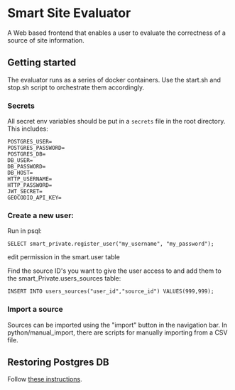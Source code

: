 # Smart Site Evaluator
A Web based frontend that enables a user to evaluate the correctness of a source of site information.

## Getting started
The evaluator runs as a series of docker containers. Use the start.sh and stop.sh script to orchestrate them accordingly.

### Secrets
All secret env variables should be put in a `secrets` file in the root directory. This includes:
```
POSTGRES_USER=
POSTGRES_PASSWORD=
POSTGRES_DB=
DB_USER=
DB_PASSWORD=
DB_HOST=
HTTP_USERNAME=
HTTP_PASSWORD=
JWT_SECRET=
GEOCODIO_API_KEY=
```
### Create a new user:

Run in psql:
```
SELECT smart_private.register_user("my_username", "my_password");
```
edit permission in the smart.user table

Find the source ID's you want to give the user access to and add them to the smart_Private.users_sources table:
```
INSERT INTO users_sources("user_id","source_id") VALUES(999,999);
```
### Import a source
Sources can be imported using the "import" button in the navigation bar. In python/manual_import, there are scripts for manually importing from a CSV file.

## Restoring Postgres DB
Follow [these instructions](postgres/restore.md).

